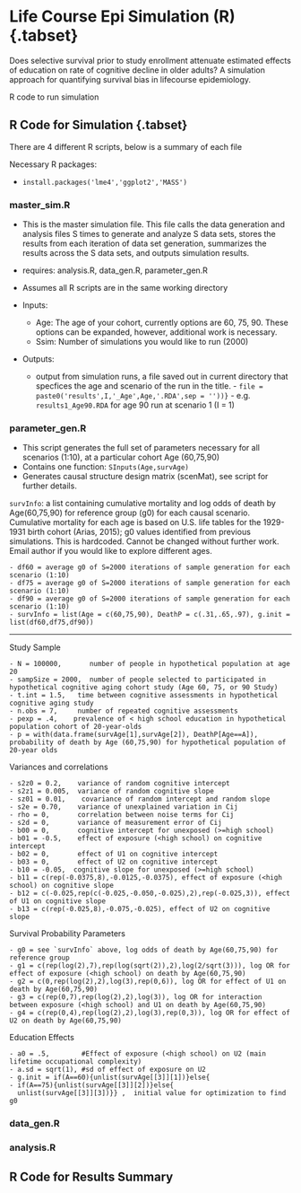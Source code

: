 # Life Course Epi Simulation (R) {.tabset}

Does selective survival prior to study enrollment attenuate estimated effects of education on rate of cognitive decline in older adults? A simulation approach for quantifying survival bias in lifecourse epidemiology.

R code to run simulation


## R Code for Simulation {.tabset}
There are 4 different R scripts, below is a summary of each file

Necessary R packages: 

 - `install.packages('lme4','ggplot2','MASS')`

### master_sim.R 
 - This is the master simulation file. This file calls the data generation and analysis files S times to generate and analyze S data  sets, stores the results from each iteration of data set generation, summarizes the results across the S data sets, and outputs simulation results.

 - requires: analysis.R, data_gen.R, parameter_gen.R
 - Assumes all R scripts are in the same working directory
 - Inputs:
     - Age: The age of your cohort, currently options are 60, 75, 90. These options can be expanded, however, additional work is necessary. 
     - Ssim: Number of simulations you would like to run (2000)
     
 - Outputs: 
     - output from simulation runs, a file saved out in current directory that specfices the age and scenario of the run in the title.
           - `file = paste0('results',I,'_Age',Age,'.RDA',sep = ''))}`
           - e.g. `results1_Age90.RDA` for age 90 run at scenario 1 (I = 1)

### parameter_gen.R      
- This script generates the full set of parameters necessary for all scenarios (1:10), at a particular cohort Age (60,75,90)
- Contains one function: `SInputs(Age,survAge)`
- Generates causal structure design matrix (scenMat), see script for further details.

`survInfo`: a list containing cumulative mortality and log odds of death by Age(60,75,90) for reference group (g0) for each causal scenario. Cumulative mortality for each age is based on U.S. life tables for the 1929-1931 birth cohort (Arias, 2015); g0 values identified from previous simulations. This is hardcoded. Cannot be changed without further work. Email author if you would like to explore different ages. 

    - df60 = average g0 of S=2000 iterations of sample generation for each scenario (1:10)
    - df75 = average g0 of S=2000 iterations of sample generation for each scenario (1:10)
    - df90 = average g0 of S=2000 iterations of sample generation for each scenario (1:10)
    - survInfo = list(Age = c(60,75,90), DeathP = c(.31,.65,.97), g.init = list(df60,df75,df90))

---

Study Sample

    - N = 100000,       number of people in hypothetical population at age 20
    - sampSize = 2000,  number of people selected to participated in hypothetical cognitive aging cohort study (Age 60, 75, or 90 Study)
    - t.int = 1.5,   time between cognitive assessments in hypothetical cognitive aging study
    - n.obs = 7,     number of repeated cognitive assessments
    - pexp = .4,    prevalence of < high school education in hypothetical population cohort of 20-year-olds
    - p = with(data.frame(survAge[1],survAge[2]), DeathP[Age==A]), probability of death by Age (60,75,90) for hypothetical population of 20-year olds
    
Variances and correlations

    - s2z0 = 0.2,    variance of random cognitive intercept
    - s2z1 = 0.005,  variance of random cognitive slope 
    - sz01 = 0.01,    covariance of random intercept and random slope
    - s2e = 0.70,    variance of unexplained variation in Cij
    - rho = 0,       correlation between noise terms for Cij
    - s2d = 0,       variance of measurement error of Cij
    - b00 = 0,       cognitive intercept for unexposed (>=high school)
    - b01 = -0.5,    effect of exposure (<high school) on cognitive intercept
    - b02 = 0,       effect of U1 on cognitive intercept
    - b03 = 0,       effect of U2 on cognitive intercept
    - b10 = -0.05,  cognitive slope for unexposed (>=high school)
    - b11 = c(rep(-0.0375,8),-0.0125,-0.0375), effect of exposure (<high school) on cognitive slope
    - b12 = c(-0.025,rep(c(-0.025,-0.050,-0.025),2),rep(-0.025,3)), effect of U1 on cognitive slope
    - b13 = c(rep(-0.025,8),-0.075,-0.025), effect of U2 on cognitive slope
    
Survival Probability Parameters

    - g0 = see `survInfo` above, log odds of death by Age(60,75,90) for reference group
    - g1 = c(rep(log(2),7),rep(log(sqrt(2)),2),log(2/sqrt(3))), log OR for effect of exposure (<high school) on death by Age(60,75,90)
    - g2 = c(0,rep(log(2),2),log(3),rep(0,6)), log OR for effect of U1 on death by Age(60,75,90)
    - g3 = c(rep(0,7),rep(log(2),2),log(3)), log OR for interaction between exposure (<high school) and U1 on death by Age(60,75,90)
    - g4 = c(rep(0,4),rep(log(2),2),log(3),rep(0,3)), log OR for effect of U2 on death by Age(60,75,90)
   
Education Effects

    - a0 = .5,        #Effect of exposure (<high school) on U2 (main lifetime occupational complexity)
    - a.sd = sqrt(1), #sd of effect of exposure on U2 
    - g.init = if(A==60){unlist(survAge[[3]][1])}else{
    - if(A==75){unlist(survAge[[3]][2])}else{
      unlist(survAge[[3]][3])}} ,  initial value for optimization to find g0
 
### data_gen.R 

### analysis.R 

## R Code for Results Summary
